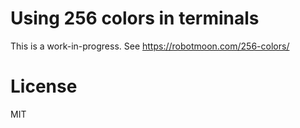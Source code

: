 # Using 256 colors in terminals

This is a work-in-progress. See https://robotmoon.com/256-colors/

# License

MIT
